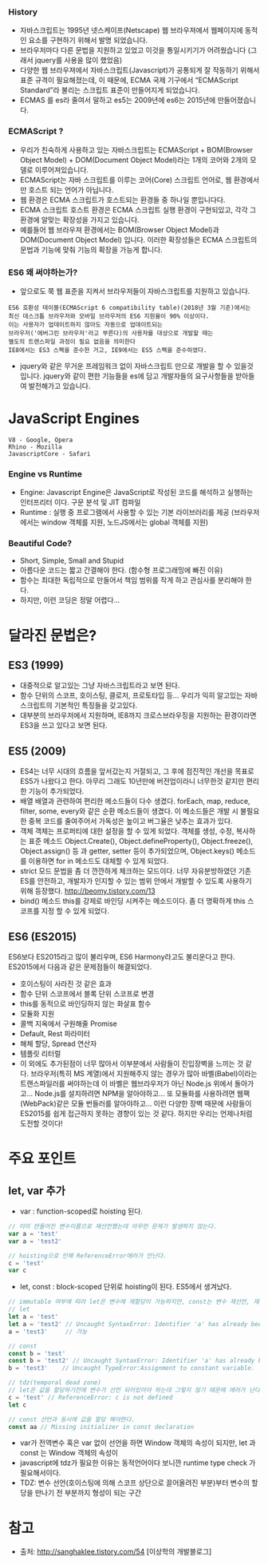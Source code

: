 ### History
- 자바스크립트는 1995년 넷스케이프(Netscape) 웹 브라우져에서 웹페이지에 동적인 요소를 구현하기 위해서 발명 되었습니다.
- 브라우저마다 다른 문법을 지원하고 있었고 이것을 통일시키기가 어려웠습니다 (그래서 jquery를 사용을 많이 했었음)
- 다양한 웹 브라우져에서 자바스크립트(Javascript)가 공통되게 잘 작동하기 위해서 표준 규격이 필요해졌는데, 이 때문에, ECMA 국제 기구에서 “ECMAScript Standard”라 불리는 스크립트 표준이 만들어지게 되었습니다.
- ECMAS 를 es라 줄여서 말하고 es5는 2009년에 es6는 2015년에 만들어졌습니다.

### ECMAScript ? 
- 우리가 친숙하게 사용하고 있는 자바스크립트는 ECMAScript + BOM(Browser Object Model) + DOM(Document Object Model)라는 1개의 코어와 2개의 모델로 이루어져있습니다.
- ECMAScript는 자바 스크립트를 이루는 코어(Core) 스크립트 언어로, 웹 환경에서만 호스트 되는 언어가 아닙니다. 
- 웹 환경은 ECMA 스크립트가 호스트되는 환경들 중 하나일 뿐입니다다. 
- ECMA 스크립트 호스트 환경은 ECMA 스크립트 실행 환경이 구현되있고, 각각 그 환경에 알맞는 확장성을 가지고 있습니다. 
- 예를들어 웹 브라우져 환경에서는 BOM(Browser Object Model)과 DOM(Document Object Model) 입니다. 이러한 확장성들은 ECMA 스크립트의 문법과 기능에 맞춰 기능의 확장을 가능게 합니다.

### ES6 왜 써야하는가?
- 앞으로도 쭉 웹 표준을 지켜서 브라우저들이 자바스크립트를 지원하고 있습니다.
```
ES6 호환성 테이블(ECMAScript 6 compatibility table)(2018년 3월 기준)에서는 
최신 데스크톱 브라우저와 모바일 브라우저의 ES6 지원율이 90% 이상이다. 
이는 사용자가 업데이트하지 않아도 자동으로 업데이트되는 
브라우저('에버그린 브라우저'라고 부른다)의 사용자를 대상으로 개발할 때는 
별도의 트랜스파일 과정이 필요 없음을 의미한다
IE8에서는 ES3 스펙을 준수한 거고, IE9에서는 ES5 스펙을 준수하였다.
```
- jquery와 같은 무거운 프레임워크 없이 자바스크립트 만으로 개발을 할 수 있을것입니다. jquery와 같이 편한 기능들을 es에 담고 개발자들의 요구사항들을 받아들여 발전해가고 있습니다.

# JavaScript Engines
```
V8 - Google, Opera
Rhino - Mozilla
JavascriptCore - Safari
```
### Engine vs Runtime
- Engine: Javascript Engine은 JavaScript로 작성된 코드를 해석하고 실행하는 인터프리터 이다. 구문 분석 및 JIT 컴파일
- Runtime : 실행 중 프로그램에서 사용할 수 있는 기본 라이브러리를 제공 (브라우저에서는 window 객체를 지원, 노드JS에서는 global 객체를 지원)

### Beautiful Code?
- Short, Simple, Small and Stupid 
- 아름다운 코드는 짧고 간결해야 한다. (함수형 프로그래밍에 빠진 이유) 
- 함수는 최대한 독립적으로 만들어서 책임 범위를 작게 하고 관심사를 분리해야 한다. 
- 하지만, 이런 코딩은 정말 어렵다…


# 달라진 문법은?

## ES3 (1999)
- 대중적으로 알고있는 그냥 자바스크립트라고 보면 된다. 
- 함수 단위의 스코프, 호이스팅, 클로저, 프로토타입 등… 우리가 익히 알고있는 자바스크립트의 기본적인 특징들을 갖고있다. 
- 대부분의 브라우저에서 지원하며, IE8까지 크로스브라우징을 지원하는 환경이라면 ES3을 쓰고 있다고 보면 된다.

## ES5 (2009)
- ES4는 너무 시대의 흐름을 앞서갔는지 거절되고, 그 후에 점진적인 개선을 목표로 ES5가 나왔다고 한다. 아무리 그래도 10년만에 버전업이라니 너무한것 같지만 편리한 기능이 추가되었다.
- 배열 배열과 관련하여 편리한 메소드들이 다수 생겼다. forEach, map, reduce, filter, some, every와 같은 순환 메소드들이 생겼다. 이 메소드들은 개발 시 불필요한 중복 코드를 줄여주어서 가독성은 높이고 버그율은 낮추는 효과가 있다.
- 객체 객체는 프로퍼티에 대한 설정을 할 수 있게 되었다. 객체를 생성, 수정, 복사하는 표준 메소드 Object.Create(), Object.defineProperty(), Object.freeze(), Object.assign() 등 과 getter, setter 등이 추가되었으며, Object.keys() 메소드를 이용하면 for in 메소드도 대체할 수 있게 되었다.
- strict 모드 문법을 좀 더 깐깐하게 체크하는 모드이다. 너무 자유분방하였던 기존 ES를 안전하고, 개발자가 인지할 수 있는 범위 안에서 개발할 수 있도록 사용하기 위해 등장했다. http://beomy.tistory.com/13
- bind() 메소드 this를 강제로 바인딩 시켜주는 메소드이다. 좀 더 명확하게 this 스코프를 지정 할 수 있게 되었다.

## ES6 (ES2015)
ES6보다 ES2015라고 많이 불리우며, ES6 Harmony라고도 불리운다고 한다. ES2015에서 다음과 같은 문제점들이 해결되었다.
- 호이스팅이 사라진 것 같은 효과
- 함수 단위 스코프에서 블록 단위 스코프로 변경
- this를 동적으로 바인딩하지 않는 화살표 함수
- 모듈화 지원
- 콜백 지옥에서 구원해줄 Promise
- Default, Rest 파라미터
- 해체 할당, Spread 연산자
- 템플릿 리터럴
- 이 외에도 추가된점이 너무 많아서 이부분에서 사람들이 진입장벽을 느끼는 것 같다. 브라우저(특히 MS 계열)에서 지원해주지 않는 경우가 많아 바벨(Babel)이라는 트랜스파일러를 써야하는데 이 바벨은 웹브라우저가 아닌 Node.js 위에서 돌아가고… Node.js를 설치하려면 NPM을 알아야하고… 또 모듈화를 사용하려면 웹팩(WebPack)같은 모듈 번들러를 알아야하고… 이런 다양한 장벽 때문에 사람들이 ES2015를 쉽게 접근하지 못하는 경향이 있는 것 같다. 하지만 우리는 언제나처럼 도전할 것이다!

# 주요 포인트
## let, var 추가
- var : function-scoped로 hoisting 된다.
```javascript
// 이미 만들어진 변수이름으로 재선언했는데 아무런 문제가 발생하지 않는다.
var a = 'test'
var a = 'test2'

// hoisting으로 인해 ReferenceError에러가 안난다.
c = 'test'
var c
```
- let, const : block-scoped 단위로 hoisting이 된다. ES5에서 생겨났다.
```javascript
// immutable 여부에 따라 let은 변수에 재할당이 가능하지만, const는 변수 재선언, 재할당 모두 불가능하다.
// let
let a = 'test'
let a = 'test2' // Uncaught SyntaxError: Identifier 'a' has already been declared
a = 'test3'     // 가능

// const
const b = 'test'
const b = 'test2' // Uncaught SyntaxError: Identifier 'a' has already been declared
b = 'test3'    // Uncaught TypeError:Assignment to constant variable.

// tdz(temporal dead zone)
// let은 값을 할당하기전에 변수가 선언 되어있어야 하는데 그렇지 않기 때문에 에러가 난다.
c = 'test' // ReferenceError: c is not defined
let c

// const 선언과 동시에 값을 할당 해야한다.
const aa // Missing initializer in const declaration
```
- var가 전역변수 혹은 var 없이 선언을 하면 Window 객체의 속성이 되지만, let 과 const 는 Window 객체의 속성이 
- javascript에 tdz가 필요한 이유는 동적언어이다 보니깐 runtime type check 가 필요해서이다.
- TDZ: 변수 선언(호이스팅에 의해 스코프 상단으로 끌어올려진 부분)부터 변수의 할당을 만나기 전 부분까지 형성이 되는 구간


# 참고
- 출처: http://sanghaklee.tistory.com/54 [이상학의 개발블로그]
